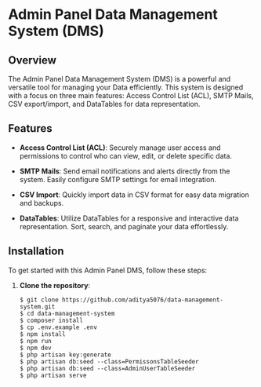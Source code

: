 # Admin Panel Data Management System (DMS)

## Overview

The Admin Panel Data Management System (DMS) is a powerful and versatile tool for managing your Data efficiently. This system is designed with a focus on three main features: Access Control List (ACL), SMTP Mails, CSV export/import, and DataTables for data representation.

## Features

-   **Access Control List (ACL)**: Securely manage user access and permissions to control who can view, edit, or delete specific data.
-   **SMTP Mails**: Send email notifications and alerts directly from the system. Easily configure SMTP settings for email integration.

-   **CSV Import**: Quickly import data in CSV format for easy data migration and backups.

-   **DataTables**: Utilize DataTables for a responsive and interactive data representation. Sort, search, and paginate your data effortlessly.

## Installation

To get started with this Admin Panel DMS, follow these steps:

1. **Clone the repository**:

    ```shell
    $ git clone https://github.com/aditya5076/data-management-system.git
    $ cd data-management-system
    $ composer install
    $ cp .env.example .env
    $ npm install
    $ npm run
    $ npm dev
    $ php artisan key:generate
    $ php artisan db:seed --class=PermissonsTableSeeder
    $ php artisan db:seed --class=AdminUserTableSeeder
    $ php artisan serve

    ```
